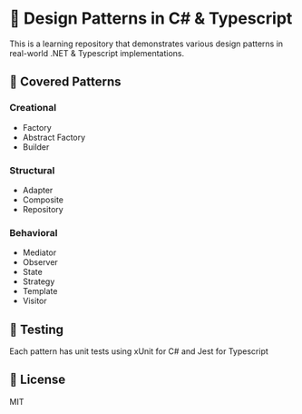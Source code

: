 # 🎨 Design Patterns in C# & Typescript

This is a learning repository that demonstrates various design patterns in real-world .NET & Typescript implementations.

## 🧠 Covered Patterns
### Creational
- Factory
- Abstract Factory
- Builder

### Structural
- Adapter
- Composite
- Repository

### Behavioral
- Mediator
- Observer
- State
- Strategy
- Template
- Visitor

## 🧪 Testing
Each pattern has unit tests using xUnit for C# and Jest for Typescript

## 📄 License
MIT
